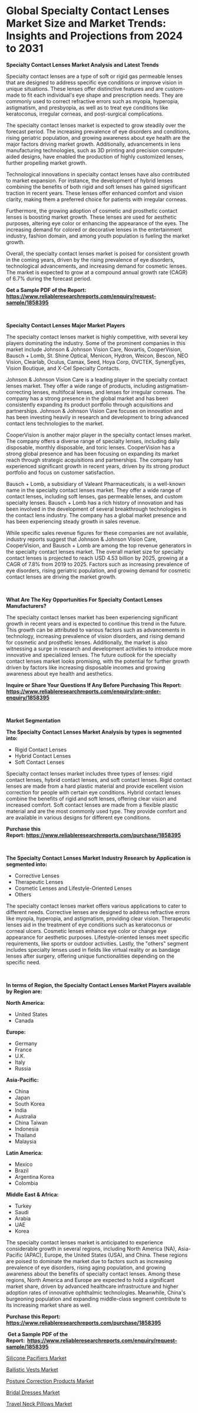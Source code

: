 <p><h1>Global Specialty Contact Lenses Market Size and Market Trends: Insights and Projections from 2024 to 2031</h1></p><p><strong>Specialty Contact Lenses Market Analysis and Latest Trends</strong></p>
<p><p>Specialty contact lenses are a type of soft or rigid gas permeable lenses that are designed to address specific eye conditions or improve vision in unique situations. These lenses offer distinctive features and are custom-made to fit each individual's eye shape and prescription needs. They are commonly used to correct refractive errors such as myopia, hyperopia, astigmatism, and presbyopia, as well as to treat eye conditions like keratoconus, irregular corneas, and post-surgical complications.</p><p>The specialty contact lenses market is expected to grow steadily over the forecast period. The increasing prevalence of eye disorders and conditions, rising geriatric population, and growing awareness about eye health are the major factors driving market growth. Additionally, advancements in lens manufacturing technologies, such as 3D printing and precision computer-aided designs, have enabled the production of highly customized lenses, further propelling market growth.</p><p>Technological innovations in specialty contact lenses have also contributed to market expansion. For instance, the development of hybrid lenses combining the benefits of both rigid and soft lenses has gained significant traction in recent years. These lenses offer enhanced comfort and vision clarity, making them a preferred choice for patients with irregular corneas.</p><p>Furthermore, the growing adoption of cosmetic and prosthetic contact lenses is boosting market growth. These lenses are used for aesthetic purposes, altering eye color or enhancing the appearance of the eyes. The increasing demand for colored or decorative lenses in the entertainment industry, fashion domain, and among youth population is fueling the market growth.</p><p>Overall, the specialty contact lenses market is poised for consistent growth in the coming years, driven by the rising prevalence of eye disorders, technological advancements, and increasing demand for cosmetic lenses. The market is expected to grow at a compound annual growth rate (CAGR) of 6.7% during the forecast period.</p></p>
<p><strong>Get a Sample PDF of the Report:&nbsp; <a href="https://www.reliableresearchreports.com/enquiry/request-sample/1858395">https://www.reliableresearchreports.com/enquiry/request-sample/1858395</a></strong></p>
<p>&nbsp;</p>
<p><strong>Specialty Contact Lenses Major Market Players</strong></p>
<p><p>The specialty contact lenses market is highly competitive, with several key players dominating the industry. Some of the prominent companies in this market include Johnson & Johnson Vision Care, Novartis, CooperVision, Bausch + Lomb, St. Shine Optical, Menicon, Hydron, Weicon, Bescon, NEO Vision, Clearlab, Oculus, Camax, Seed, Hoya Corp, OVCTEK, SynergEyes, Vision Boutique, and X-Cel Specialty Contacts.</p><p>Johnson & Johnson Vision Care is a leading player in the specialty contact lenses market. They offer a wide range of products, including astigmatism-correcting lenses, multifocal lenses, and lenses for irregular corneas. The company has a strong presence in the global market and has been consistently expanding its product portfolio through acquisitions and partnerships. Johnson & Johnson Vision Care focuses on innovation and has been investing heavily in research and development to bring advanced contact lens technologies to the market. </p><p>CooperVision is another major player in the specialty contact lenses market. The company offers a diverse range of specialty lenses, including daily disposable, monthly disposable, and toric lenses. CooperVision has a strong global presence and has been focusing on expanding its market reach through strategic acquisitions and partnerships. The company has experienced significant growth in recent years, driven by its strong product portfolio and focus on customer satisfaction. </p><p>Bausch + Lomb, a subsidiary of Valeant Pharmaceuticals, is a well-known name in the specialty contact lenses market. They offer a wide range of contact lenses, including soft lenses, gas permeable lenses, and custom specialty lenses. Bausch + Lomb has a rich history of innovation and has been involved in the development of several breakthrough technologies in the contact lens industry. The company has a global market presence and has been experiencing steady growth in sales revenue.</p><p>While specific sales revenue figures for these companies are not available, industry reports suggest that Johnson & Johnson Vision Care, CooperVision, and Bausch + Lomb are among the top revenue generators in the specialty contact lenses market. The overall market size for specialty contact lenses is projected to reach USD 4.53 billion by 2025, growing at a CAGR of 7.8% from 2019 to 2025. Factors such as increasing prevalence of eye disorders, rising geriatric population, and growing demand for cosmetic contact lenses are driving the market growth.</p></p>
<p>&nbsp;</p>
<p><strong>What Are The Key Opportunities For Specialty Contact Lenses Manufacturers?</strong></p>
<p><p>The specialty contact lenses market has been experiencing significant growth in recent years and is expected to continue this trend in the future. This growth can be attributed to various factors such as advancements in technology, increasing prevalence of vision disorders, and rising demand for cosmetic and prosthetic lenses. Additionally, the market is also witnessing a surge in research and development activities to introduce more innovative and specialized lenses. The future outlook for the specialty contact lenses market looks promising, with the potential for further growth driven by factors like increasing disposable incomes and growing awareness about eye health and aesthetics.</p></p>
<p><strong>Inquire or Share Your Questions If Any Before Purchasing This Report: <a href="https://www.reliableresearchreports.com/enquiry/pre-order-enquiry/1858395">https://www.reliableresearchreports.com/enquiry/pre-order-enquiry/1858395</a></strong></p>
<p>&nbsp;</p>
<p><strong>Market Segmentation</strong></p>
<p><strong>The Specialty Contact Lenses Market Analysis by types is segmented into:</strong></p>
<p><ul><li>Rigid Contact Lenses</li><li>Hybrid Contact Lenses</li><li>Soft Contact Lenses</li></ul></p>
<p><p>Specialty contact lenses market includes three types of lenses: rigid contact lenses, hybrid contact lenses, and soft contact lenses. Rigid contact lenses are made from a hard plastic material and provide excellent vision correction for people with certain eye conditions. Hybrid contact lenses combine the benefits of rigid and soft lenses, offering clear vision and increased comfort. Soft contact lenses are made from a flexible plastic material and are the most commonly used type. They provide comfort and are available in various designs for different eye conditions.</p></p>
<p><strong>Purchase this Report:&nbsp;<a href="https://www.reliableresearchreports.com/purchase/1858395">https://www.reliableresearchreports.com/purchase/1858395</a></strong></p>
<p>&nbsp;</p>
<p><strong>The Specialty Contact Lenses Market Industry Research by Application is segmented into:</strong></p>
<p><ul><li>Corrective Lenses</li><li>Therapeutic Lenses</li><li>Cosmetic Lenses and Lifestyle-Oriented Lenses</li><li>Others</li></ul></p>
<p><p>The specialty contact lenses market offers various applications to cater to different needs. Corrective lenses are designed to address refractive errors like myopia, hyperopia, and astigmatism, providing clear vision. Therapeutic lenses aid in the treatment of eye conditions such as keratoconus or corneal ulcers. Cosmetic lenses enhance eye color or change eye appearance for aesthetic purposes. Lifestyle-oriented lenses meet specific requirements, like sports or outdoor activities. Lastly, the "others" segment includes specialty lenses used in fields like virtual reality or as bandage lenses after surgery, offering unique functionalities depending on the specific need.</p></p>
<p>&nbsp;</p>
<p><strong>In terms of Region, the Specialty Contact Lenses Market Players available by Region are:</strong></p>
<p>
    <p> <strong> North America: </strong>
        <ul>
            <li>United States</li>
            <li>Canada</li>
        </ul>
        </p> 
    <p> <strong> Europe: </strong>
        <ul>
            <li>Germany</li>
            <li>France</li>
            <li>U.K.</li>
            <li>Italy</li>
            <li>Russia</li>
        </ul>
        </p> 
    <p> <strong> Asia-Pacific: </strong>
        <ul>
            <li>China</li>
            <li>Japan</li>
            <li>South Korea</li>
            <li>India</li>
            <li>Australia</li>
            <li>China Taiwan</li>
            <li>Indonesia</li>
            <li>Thailand</li>
            <li>Malaysia</li>
        </ul>
        </p> 
    <p> <strong> Latin America: </strong>
        <ul>
            <li>Mexico</li>
            <li>Brazil</li>
            <li>Argentina Korea</li>
            <li>Colombia</li>
        </ul>
        </p> 
    <p> <strong> Middle East & Africa: </strong>
        <ul>
            <li>Turkey</li>
            <li>Saudi</li>
            <li>Arabia</li>
            <li>UAE</li>
            <li>Korea</li>
        </ul>
    </p>
    </p>
<p><p>The specialty contact lenses market is anticipated to experience considerable growth in several regions, including North America (NA), Asia-Pacific (APAC), Europe, the United States (USA), and China. These regions are poised to dominate the market due to factors such as increasing prevalence of eye disorders, rising aging population, and growing awareness about the benefits of specialty contact lenses. Among these regions, North America and Europe are expected to hold a significant market share, driven by advanced healthcare infrastructure and higher adoption rates of innovative ophthalmic technologies. Meanwhile, China's burgeoning population and expanding middle-class segment contribute to its increasing market share as well.</p></p>
<p><strong>Purchase this Report: <a href="https://www.reliableresearchreports.com/purchase/1858395">https://www.reliableresearchreports.com/purchase/1858395</a></strong></p>
<p>&nbsp;<strong>Get a Sample PDF of the Report:&nbsp;&nbsp;<a href="https://www.reliableresearchreports.com/enquiry/request-sample/1858395">https://www.reliableresearchreports.com/enquiry/request-sample/1858395</a></strong></p>
<p><strong></strong></p>
<p><p><a href="https://github.com/ChiragRP21/Market-Research-Report-List-2/blob/main/silicone-pacifiers-market.md">Silicone Pacifiers Market</a></p><p><a href="https://github.com/Chiragrp23/Market-Research-Report-List-2/blob/main/ballistic-vests-market.md">Ballistic Vests Market</a></p><p><a href="https://github.com/Chiragrp22/Market-Research-Report-List-2/blob/main/posture-correction-products-market.md">Posture Correction Products Market</a></p><p><a href="https://github.com/Chiragrp24/Market-Research-Report-List-2/blob/main/bridal-dresses-market.md">Bridal Dresses Market</a></p><p><a href="https://github.com/YashRP12/Market-Research-Report-List-2/blob/main/travel-neck-pillows-market.md">Travel Neck Pillows Market</a></p></p>